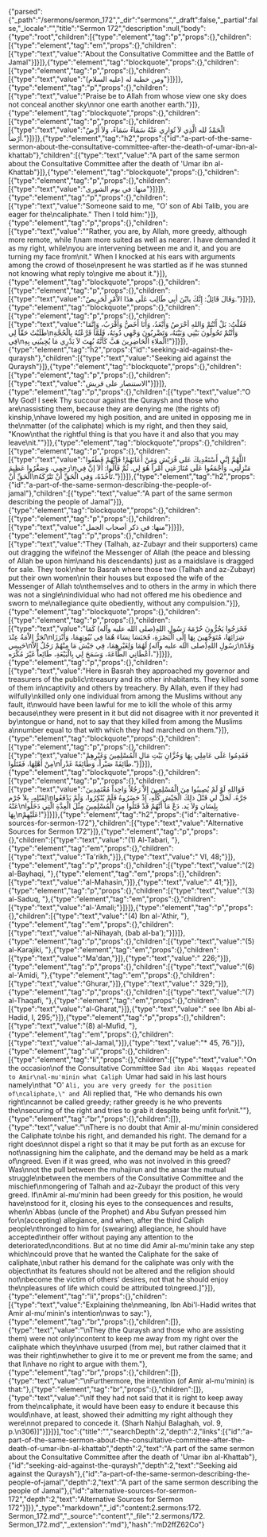 {"parsed":{"_path":"/sermons/sermon_172","_dir":"sermons","_draft":false,"_partial":false,"_locale":"","title":"Sermon 172","description":null,"body":{"type":"root","children":[{"type":"element","tag":"p","props":{},"children":[{"type":"element","tag":"em","props":{},"children":[{"type":"text","value":"About the Consultative Committee and the Battle of Jamal"}]}]},{"type":"element","tag":"blockquote","props":{},"children":[{"type":"element","tag":"p","props":{},"children":[{"type":"text","value":"ومن خطبة له (عليه السلام)"}]}]},{"type":"element","tag":"p","props":{},"children":[{"type":"text","value":"Praise be to Allah from whose view one sky does not conceal another sky\nnor one earth another earth."}]},{"type":"element","tag":"blockquote","props":{},"children":[{"type":"element","tag":"p","props":{},"children":[{"type":"text","value":"الْحَمْدُ لله الَّذِي لاَ تُوَارِي عَنْهُ سَمَاءٌ سَمَاءً، وَلاَ أَرْضٌ أَرْضاً."}]}]},{"type":"element","tag":"h2","props":{"id":"a-part-of-the-same-sermon-about-the-consultative-committee-after-the-death-of-umar-ibn-al-khattab"},"children":[{"type":"text","value":"A part of the same sermon about the Consultative Committee after the death of 'Umar ibn al-Khattab"}]},{"type":"element","tag":"blockquote","props":{},"children":[{"type":"element","tag":"p","props":{},"children":[{"type":"text","value":"منها: في يوم الشورى"}]}]},{"type":"element","tag":"p","props":{},"children":[{"type":"text","value":"Someone  said to me, \"O' son of Abi Talib, you are eager for the\ncaliphate.\" Then I told him:"}]},{"type":"element","tag":"p","props":{},"children":[{"type":"text","value":"\"Rather, you are, by Allah, more greedy, although more remote, while I\nam more suited as well as nearer. I have demanded it as my right, while\nyou are intervening between me and it, and you are turning my face from\nit.\" When I knocked at his ears with arguments among the crowd of those\npresent he was startled as if he was stunned not knowing what reply to\ngive me about it."}]},{"type":"element","tag":"blockquote","props":{},"children":[{"type":"element","tag":"p","props":{},"children":[{"type":"text","value":"وَقَالَ قَائِلٌ: إِنَّكَ يابْنَ أبِي طَالِب عَلَى هذَا الاْمْرِ لَحَرِيصٌ."}]}]},{"type":"element","tag":"blockquote","props":{},"children":[{"type":"element","tag":"p","props":{},"children":[{"type":"text","value":"فَقُلْتُ: بَلْ أَنْتُمْ وَاللهِ أحْرَصُ وَأَبْعَدُ، وَأَنَا أَخَصُّ وَأَقْرَبُ، وَإِنَّمَا طَلَبْتُ حَقّاً لِي\nوَأَنْتُمْ تَحُولُونَ بَيْنِي وَبَيْنَهُ، وَتَضْرِبُونَ وَجْهِي دُونَهُ، فَلَمَّا قَرَّعْتُهُ بِالْحُجَّةِ فِي\nالْملاءِ الْحَاضِرِينَ هَبَّ كَأَنَّهُ بُهِتَ لاَ يَدْرِي مَا يُجِيبُنِي بِهِ!"}]}]},{"type":"element","tag":"h2","props":{"id":"seeking-aid-against-the-quraysh"},"children":[{"type":"text","value":"Seeking aid against the Quraysh"}]},{"type":"element","tag":"blockquote","props":{},"children":[{"type":"element","tag":"p","props":{},"children":[{"type":"text","value":"الاستنصار على قريش"}]}]},{"type":"element","tag":"p","props":{},"children":[{"type":"text","value":"O My God! I seek Thy succour against the Quraysh and those who are\nassisting them, because they are denying me (the rights of) kinship,\nhave lowered my high position, and are united in opposing me in the\nmatter (of the caliphate) which is my right, and then they said, \"Know\nthat the rightful thing is that you have it and also that you may leave\nit.\""}]},{"type":"element","tag":"blockquote","props":{},"children":[{"type":"element","tag":"p","props":{},"children":[{"type":"text","value":"اللَّهُمَّ إنَّي أَسْتَعْدِيكَ عَلى قُرَيْش وَمَنْ أَعَانَهُمْ! فَإِنَّهُمْ قَطَعُوا رَحِمِي، وَصَغَّرُوا عَظِيمَ\nمَنْزِلَتِي، وَأَجْمَعُوا عَلَى مُنَازَعَتِي أَمْراً هُوَ لِي. ثُمَّ قَالُوا: أَلاَ إنَّ فِي الْحَقِّ أَنْ\nتَأْخُذَهُ، وَفِي الْحَقِّ أَنْ تَتْرُكَهُ."}]}]},{"type":"element","tag":"h2","props":{"id":"a-part-of-the-same-sermon-describing-the-people-of-jamal"},"children":[{"type":"text","value":"A part of the same sermon describing the people of Jamal"}]},{"type":"element","tag":"blockquote","props":{},"children":[{"type":"element","tag":"p","props":{},"children":[{"type":"text","value":"منها: في ذكر أصحاب الجمل"}]}]},{"type":"element","tag":"p","props":{},"children":[{"type":"text","value":"They (Talhah, az-Zubayr and their supporters) came out dragging the wife\nof the Messenger of Allah (the peace and blessing of Allah be upon him\nand his descendants) just as a maidslave is dragged for sale. They took\nher to Basrah where those two (Talhah and az-Zubayr) put their own women\nin their houses but exposed the wife of the Messenger of Allah to\nthemselves and to others in the army in which there was not a single\nindividual who had not offered me his obedience and sworn to me\nallegiance quite obediently, without any compulsion."}]},{"type":"element","tag":"blockquote","props":{},"children":[{"type":"element","tag":"p","props":{},"children":[{"type":"text","value":"فَخَرَجُوا يَجُرُّونَ حُرْمَةَ رَسُولِ اللهِ(صلى الله عليه وآله) كَمَا تُجَرُّ الاْمَةُ عِنْدَ\nشِرَائِهَا، مُتَوَجِّهِينَ بِهَا إِلَى الْبَصْرَةِ، فَحَبَسَا نِسَاءَ هُمَا فِي بُيُوتِهِمَا، وَأَبْرَزَا حَبِيس\nرَسُولِ اللهِ(صلى الله عليه وآله) لَهُمَا وَلِغَيْرِهِمَا، فِي جَيْش مَا مِنْهُمْ رَجُلٌ إِلاَّ\nوَقَدْ أَعْطَانِي الطَّاعَةَ، وَسَمَحَ لِي بِالْبَيْعَةِ، طَائِعاً غَيْرَ مُكْرَه،"}]}]},{"type":"element","tag":"p","props":{},"children":[{"type":"text","value":"Here in Basrah they approached my governor and treasurers of the public\ntreasury and its other inhabitants. They killed some of them in\ncaptivity and others by treachery. By Allah, even if they had wilfully\nkilled only one individual from among the Muslims without any fault, it\nwould have been lawful for me to kill the whole of this army because\nthey were present in it but did not disagree with it nor prevented it by\ntongue or hand, not to say that they killed from among the Muslims a\nnumber equal to that with which they had marched on them."}]},{"type":"element","tag":"blockquote","props":{},"children":[{"type":"element","tag":"p","props":{},"children":[{"type":"text","value":"فَقَدِمُوا عَلَى عَامِلِي بِهَا وَخُزَّانِ بَيْتِ مَالِ الْمُسْلِمِينَ وَغَيْرِهِمْ مِنْ أَهْلِهَا، فَقَتَلُوا\nطَائِفَةً صَبْراً، وَطَائِفَةً غَدْراً."}]}]},{"type":"element","tag":"blockquote","props":{},"children":[{"type":"element","tag":"p","props":{},"children":[{"type":"text","value":"فَوَاللهِ لَوْ لَمْ يُصِيبُوا مِنَ الْمُسْلِمِينَ إِلاَّ رَجُلاً وَاحِداً مُعْتَمِدِينَ لِقَتْلِهِ، بِلاَ جُرْم\nجَرَّهُ، لَحَلَّ لي قَتْلُ ذلِكَ الْجَيْشِ كُلِّهِ، إِذْ حَضَرُوهُ فَلَمْ يُنْكِرُوا، وَلَمْ يَدْفَعُوا عَنْهُ\nبِلِسَان وَلاَ يَد. دَعْ مَا أَنَّهُمْ قَدْ قَتَلُوا مِنَ الْمُسْلِمِينَ مِثْلَ الْعِدَّةِ الَّتِي دَخَلُوا بِهَا\nعَلَيْهِمْ!"}]}]},{"type":"element","tag":"h2","props":{"id":"alternative-sources-for-sermon-172"},"children":[{"type":"text","value":"Alternative Sources for Sermon 172"}]},{"type":"element","tag":"p","props":{},"children":[{"type":"text","value":"(1) Al-Tabari, "},{"type":"element","tag":"em","props":{},"children":[{"type":"text","value":"Ta'rikh,"}]},{"type":"text","value":" VI, 48;"}]},{"type":"element","tag":"p","props":{},"children":[{"type":"text","value":"(2) al-Bayhaqi, "},{"type":"element","tag":"em","props":{},"children":[{"type":"text","value":"al-Mahasin,"}]},{"type":"text","value":" 41;"}]},{"type":"element","tag":"p","props":{},"children":[{"type":"text","value":"(3) al-Saduq, "},{"type":"element","tag":"em","props":{},"children":[{"type":"text","value":"al-'Amali;"}]}]},{"type":"element","tag":"p","props":{},"children":[{"type":"text","value":"(4) Ibn al-'Athir, "},{"type":"element","tag":"em","props":{},"children":[{"type":"text","value":"al-Nihayah, (bab al-ba');"}]}]},{"type":"element","tag":"p","props":{},"children":[{"type":"text","value":"(5) al-Karajiki, "},{"type":"element","tag":"em","props":{},"children":[{"type":"text","value":"Ma'dan,"}]},{"type":"text","value":" 226;"}]},{"type":"element","tag":"p","props":{},"children":[{"type":"text","value":"(6) al-'Amidi, "},{"type":"element","tag":"em","props":{},"children":[{"type":"text","value":"Ghurar,"}]},{"type":"text","value":" 329;"}]},{"type":"element","tag":"p","props":{},"children":[{"type":"text","value":"(7) al-Thaqafi, "},{"type":"element","tag":"em","props":{},"children":[{"type":"text","value":"al-Gharat,"}]},{"type":"text","value":" see Ibn Abi al-Hadid, I, 295;"}]},{"type":"element","tag":"p","props":{},"children":[{"type":"text","value":"(8) al-Mufid, "},{"type":"element","tag":"em","props":{},"children":[{"type":"text","value":"al-Jamal,"}]},{"type":"text","value":"* 45, 76."}]},{"type":"element","tag":"ul","props":{},"children":[{"type":"element","tag":"li","props":{},"children":[{"type":"text","value":"On the occasion\nof the Consultative Committee Sa`d ibn Abi Waqqas repeated to Amir\nal-mu'minin what Caliph `Umar had said in his last hours namely\nthat \"O' `Ali, you are very greedy for the position of\ncaliphate,\" and `Ali replied that, \"He who demands his own right\ncannot be called greedy; rather greedy is he who prevents the\nsecuring of the right and tries to grab it despite being unfit for\nit.\""},{"type":"element","tag":"br","props":{},"children":[]},{"type":"text","value":"\nThere is no doubt that Amir al-mu'minin considered the Caliphate to\nbe his right, and demanded his right. The demand for a right does\nnot dispel a right so that it may be put forth as an excuse for not\nassigning him the caliphate, and the demand may be held as a mark of\ngreed. Even if it was greed, who was not involved in this greed? Was\nnot the pull between the muhajirun and the ansar the mutual struggle\nbetween the members of the Consultative Committee and the mischief\nmongering of Talhah and az-Zubayr the product of this very greed. If\nAmir al-mu'minin had been greedy for this position, he would have\nstood for it, closing his eyes to the consequences and results, when\n`Abbas (uncle of the Prophet) and Abu Sufyan pressed him for\n(accepting) allegiance, and when, after the third Caliph people\nthronged to him for (swearing) allegiance, he should have accepted\ntheir offer without paying any attention to the deteriorated\nconditions. But at no time did Amir al-mu'minin take any step which\ncould prove that he wanted the Caliphate for the sake of caliphate,\nbut rather his demand for the caliphate was only with the object\nthat its features should not be altered and the religion should not\nbecome the victim of others' desires, not that he should enjoy the\npleasures of life which could be attributed to\ngreed.]"}]},{"type":"element","tag":"li","props":{},"children":[{"type":"text","value":"Explaining the\nmeaning, Ibn Abi'l-Hadid writes that Amir al-mu'minin's intention\nwas to say:"},{"type":"element","tag":"br","props":{},"children":[]},{"type":"text","value":"\nThey (the Quraysh and those who are assisting them) were not only\ncontent to keep me away from my right over the caliphate which they\nhave usurped (from me), but rather claimed that it was their right\nwhether to give it to me or prevent me from the same; and that I\nhave no right to argue with them."},{"type":"element","tag":"br","props":{},"children":[]},{"type":"text","value":"\nFurthermore, the intention (of Amir al-mu'minin) is that:"},{"type":"element","tag":"br","props":{},"children":[]},{"type":"text","value":"\nIf they had not said that it is right to keep away from the\ncaliphate, it would have been easy to endure it because this would\nhave, at least, showed their admitting my right although they were\nnot prepared to concede it. (Sharh Nahjul Balaghah, vol. 9, p.\n306)]"}]}]}],"toc":{"title":"","searchDepth":2,"depth":2,"links":[{"id":"a-part-of-the-same-sermon-about-the-consultative-committee-after-the-death-of-umar-ibn-al-khattab","depth":2,"text":"A part of the same sermon about the Consultative Committee after the death of 'Umar ibn al-Khattab"},{"id":"seeking-aid-against-the-quraysh","depth":2,"text":"Seeking aid against the Quraysh"},{"id":"a-part-of-the-same-sermon-describing-the-people-of-jamal","depth":2,"text":"A part of the same sermon describing the people of Jamal"},{"id":"alternative-sources-for-sermon-172","depth":2,"text":"Alternative Sources for Sermon 172"}]}},"_type":"markdown","_id":"content:2.sermons:172. Sermon_172.md","_source":"content","_file":"2.sermons/172. Sermon_172.md","_extension":"md"},"hash":"mD2ffZ62Co"}